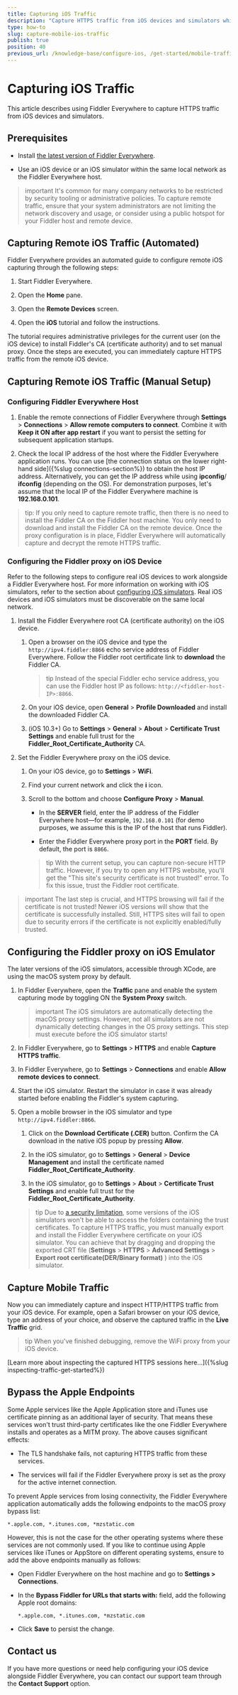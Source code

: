 ```yaml
---
title: Capturing iOS Traffic
description: "Capture HTTPS traffic from iOS devices and simulators while using the Fiddler Everywhere web-debugging proxy tool."
type: how-to
slug: capture-mobile-ios-traffic
publish: true
position: 40
previous_url: /knowledge-base/configure-ios, /get-started/mobile-traffic/configure-ios, /get-started/traffic/configure-ios, /traffic/configure-ios
---
```


# Capturing iOS Traffic

This article describes using Fiddler Everywhere to capture HTTPS traffic from iOS devices and simulators.

## Prerequisites

- Install [the latest version of Fiddler Everywhere](https://www.telerik.com/download/fiddler-everywhere).

- Use an iOS device or an iOS simulator within the same local network as the Fiddler Everywhere host.

>important It's common for many company networks to be restricted by security tooling or administrative policies. To capture remote traffic, ensure that your system administrators are not limiting the network discovery and usage, or consider using a public hotspot for your Fiddler host and remote device.


## Capturing Remote iOS Traffic (Automated)

Fiddler Everywhere provides an automated guide to configure remote iOS capturing through the following steps:

1. Start Fiddler Everywhere. 

1. Open the **Home** pane.

1. Open the **Remote Devices** screen.

1. Open the **iOS** tutorial and follow the instructions.

The tutorial requires administrative privileges for the current user (on the iOS device) to install Fiddler's CA (certificate authority) and to set manual proxy. Once the steps are executed, you can immediately capture HTTPS traffic from the remote iOS device.


## Capturing Remote iOS Traffic (Manual Setup)

### Configuring Fiddler Everywhere Host

1. Enable the remote connections of Fiddler Everywhere through **Settings** > **Connections** > **Allow remote computers to connect**. Combine it with **Keep it ON after app restart** if you want to persist the setting for subsequent application startups.

1. Check the local IP address of the host where the Fiddler Everywhere application runs. You can use [the connection status on the lower right-hand side]({%slug connections-section%}) to obtain the host IP address. Alternatively, you can get the IP address while using  **ipconfig**/ **ifconfig** (depending on the OS). For demonstration purposes, let's assume that the local IP of the Fiddler Everywhere machine is **192.168.0.101**.

>tip: If you only need to capture remote traffic, then there is no need to install the Fiddler CA on the Fiddler host machine. You only need to download and install the Fiddler CA on the remote device. Once the proxy configuration is in place, Fiddler Everywhere will automatically capture and decrypt the remote HTTPS traffic.

### Configuring the Fiddler proxy on iOS Device

Refer to the following steps to configure real iOS devices to work alongside a Fiddler Everywhere host. For more information on working with iOS simulators, refer to the section about [configuring iOS simulators](#configure-the-ios-simulator). Real iOS devices and iOS simulators must be discoverable on the same local network.

1. Install the Fiddler Everywhere root CA (certificate authority) on the iOS device.

    1. Open a browser on the iOS device and type the `http://ipv4.fiddler:8866` echo service address of Fiddler Everywhere. Follow the Fiddler root certificate link to **download** the Fiddler CA.

        >tip Instead of the special Fiddler echo service address, you can use the Fiddler host IP as follows: `http://<fiddler-host-IP>:8866`.

    1. On your iOS device, open **General** > **Profile Downloaded** and install the downloaded Fiddler CA.

    1. (iOS 10.3+) Go to **Settings** > **General** > **About** > **Certificate Trust Settings** and enable full trust for the **Fiddler_Root_Certificate_Authority** CA.

1. Set the Fiddler Everywhere proxy on the iOS device.

    1. On your iOS device, go to **Settings** > **WiFi**.

    1. Find your current network and click the **i** icon.

    1. Scroll to the bottom and choose **Configure Proxy** > **Manual**.

        - In the **SERVER** field, enter the IP address of the Fiddler Everywhere host&mdash;for example, `192.168.0.101` (for demo purposes, we assume this is the IP of the host that runs Fiddler).

        - Enter the Fiddler Everywhere proxy port in the **PORT** field. By default, the port is `8866`.

        >tip With the current setup, you can capture non-secure HTTP traffic. However, if you try to open any HTTPS website, you'll get the "This site's security certificate is not trusted!" error. To fix this issue, trust the Fiddler root certificate.


>important The last step is crucial, and HTTPS browsing will fail if the certificate is not trusted! Newer iOS versions will show that the certificate is successfully installed. Still, HTTPS sites will fail to open due to security errors if the certificate is not explicitly enabled/fully trusted.


## Configuring the Fiddler proxy on iOS Emulator

The later versions of the iOS simulators, accessible through XCode, are using the macOS system proxy by default. 

1. In Fiddler Everywhere, open the **Traffic** pane and enable the system capturing mode by toggling ON the **System Proxy** switch.

    >important The iOS simulators are automatically detecting the macOS proxy settings. However, not all simulators are not dynamically detecting changes in the OS proxy settings. This step must execute before the iOS simulator starts!

1. In Fiddler Everywhere, go to **Settings** > **HTTPS** and enable **Capture HTTPS traffic**.

1. In Fiddler Everywhere, go to **Settings** > **Connections** and enable **Allow remote devices to connect**.

1. Start the iOS simulator. Restart the simulator in case it was already started before enabling the Fiddler's system capturing.

1. Open a mobile browser in the iOS simulator and type `http://ipv4.fiddler:8866`.

    1. Click on the **Download Certificate (.CER)** button. Confirm the CA download in the native iOS popup by pressing **Allow**.

    1. In the iOS simulator, go to **Settings** > **General** > **Device Management** and install the certificate named **Fiddler_Root_Certificate_Authority**.

    1. In the iOS simulator, go to **Settings** > **About** > **Certificate Trust Settings** and enable full trust for the **Fiddler_Root_Certificate_Authority**.

    >tip Due to [a security limitation](https://developer.apple.com/forums/thread/124056), some versions of the iOS simulators won't be able to access the folders containing the trust certificates. To capture HTTPS traffic, you must manually export and install the Fiddler Everywhere certificate on your iOS simulator. You can achieve that by dragging and dropping the exported CRT file (**Settings** > **HTTPS** > **Advanced Settings** > **Export root certificate(DER/Binary format)** ) into the iOS simulator.


## Capture Mobile Traffic

Now you can immediately capture and inspect HTTP/HTTPS traffic from your iOS device. For example, open a Safari browser on your iOS device, type an address of your choice, and observe the captured traffic in the **Live Traffic** grid.

>tip When you've finished debugging, remove the WiFi proxy from your iOS device.

[Learn more about inspecting the captured HTTPS sessions here...]({%slug inspecting-traffic-get-started%})

## Bypass the Apple Endpoints

Some Apple services like the Apple Application store and iTunes use certificate pinning as an additional layer of security. That means these services won't trust third-party certificates like the one Fiddler Everywhere installs and operates as a MITM proxy. The above causes significant effects:  

- The TLS handshake fails, not capturing HTTPS traffic from these services.

- The services will fail if the Fiddler Everywhere proxy is set as the proxy for the active internet connection.

To prevent Apple services from losing connectivity, the Fiddler Everywhere application automatically adds the following endpoints to the macOS proxy bypass list:

```
*.apple.com, *.itunes.com, *mzstatic.com
```

However, this is not the case for the other operating systems where these services are not commonly used. If you like to continue using Apple services like iTunes or AppStore on different operating systems, ensure to add the above endpoints manually as follows:

- Open Fiddler Everywhere on the host machine and go to **Settings > Connections**.

- In the **Bypass Fiddler for URLs that starts with:** field, add the following Apple root domains:

    ```
    *.apple.com, *.itunes.com, *mzstatic.com
    ```

- Click **Save** to persist the change.


## Contact us

If you have more questions or need help configuring your iOS device alongside Fiddler Everywhere, you can contact our support team through the **Contact Support** option.